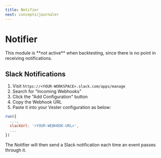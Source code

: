 ```yaml
---
title: Notifier
next: concepts/journaler
---
```


# Notifier

<div class="tile tile-centered tile-note tile-outside">
  <div class="tile-icon">
    <i class="icon icon-alert-triangle"></i>
  </div>
  <div class="tile-content">
    <p class="tile-subtitle">This module is **not active** when backtesting, since there is no point in receiving notifications.</p>
  </div>
</div>

## Slack Notifications

1. Visit `https://<YOUR-WORKSPACE>.slack.com/apps/manage`
2. Search for "Incoming Webhooks"
3. Click the "Add Configuration" button
4. Copy the Webhook URL
5. Paste it into your Vester configuration as below:

```javascript
run({
  ...,
  slackUrl: '<YOUR-WEBHOOK-URL>',
  ...
})
```

The Notifier will then send a Slack notification each time an event passes through it.
